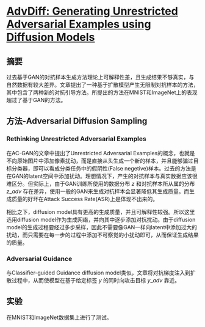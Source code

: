 # [AdvDiff: Generating Unrestricted Adversarial Examples using Diffusion Models](https://arxiv.org/abs/2307.12499)

## 摘要
过去基于GAN的对抗样本生成方法理论上可解释性差，且生成结果不够真实，与自然数据有较大差异。文章提出了一种基于扩散模型产生无限制对抗样本的方法，其中包含了两种新的对抗引导方法。所提出的方法在MNIST和ImageNet上的表现超过了基于GAN的方法。

## 方法-Adversarial Diffusion Sampling
### Rethinking Unrestricted Adversarial Examples
在AC-GAN的文章中提出了Unrestricted Adversarial Examples的概念，也就是不向原始图片中添加像素扰动，而是直接从头生成一个新的样本，并且能够骗过目标分类器，即可以看成分类任务中的假阴性(False negetive)样本。过去的方法是在GAN的latent空间中添加扰动。理想情况下，产生的对抗样本与真实数据应该很难区分。但实际上，由于GAN训练所使用的数据分布 $z$ 和对抗样本所从属的分布 $z\_{adv}$ 存在差异，使用一般的GAN来生成对抗样本会显著降低其生成质量。而生成质量的好坏在Attack Success Rate(ASR)上是体现不出来的。

相比之下，diffusion model具有更高的生成质量，并且可解释性较强。所以这里选用diffusion model作为生成网络，并向其中逐步添加对抗扰动。由于diffusion model的生成过程要经过多步采样，因此不需要像GAN一样向latent中添加过大的扰动，而只需要在每一步的过程中添加不可察觉的小扰动即可，从而保证生成结果的质量。

### Adversarial Guidance
与Classifier-guided Guidance diffusion model类似，文章将对抗梯度注入到扩散过程中，从而使模型在基于给定标签 $y$ 的同时向攻击目标 $y\_{adv}$ 靠近。


## 实验
在MNIST和ImageNet数据集上进行了测试。
